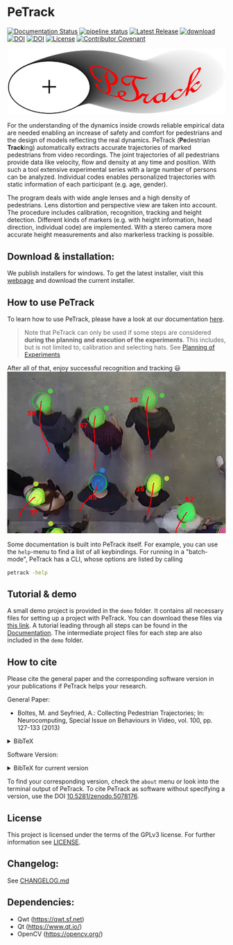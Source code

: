 # PeTrack

[![Documentation Status](https://readthedocs.org/projects/petrack/badge/?version=latest)](https://petrack.readthedocs.io/en/latest/?badge=latest)
[![pipeline status](https://jugit.fz-juelich.de/ped-dyn-emp/petrack/badges/master/pipeline.svg)](https://jugit.fz-juelich.de/ped-dyn-emp/petrack/-/commits/master)
[![Latest Release](https://jugit.fz-juelich.de/ped-dyn-emp/petrack/-/badges/release.svg)](https://jugit.fz-juelich.de/ped-dyn-emp/petrack/-/releases)
[![download](https://img.shields.io/badge/download-here-brightgreen?link=https://go.fzj.de/petrack-download&link=https://go.fzj.de/petrack-download)](https://go.fzj.de/petrack-download)
[![DOI](https://zenodo.org/badge/DOI/10.1016/j.neucom.2012.01.036.svg)](https://doi.org/10.1016/j.neucom.2012.01.036)
[![DOI](https://zenodo.org/badge/doi/10.5078176/zenodo.5078176.svg)](https://doi.org/10.5281/zenodo.5078176)
[![License](https://img.shields.io/badge/License-GPLv3-blue)](https://opensource.org/license/gpl-3-0)
[![Contributor Covenant](https://img.shields.io/badge/Contributor%20Covenant-2.1-4baaaa.svg)](CODE_OF_CONDUCT.md)

![PeTrack logo](/icons/logo.png)

For the understanding of the dynamics inside crowds reliable empirical data are needed enabling an increase of safety and comfort for pedestrians and the design of models reflecting the real dynamics. PeTrack (**Pe**destrian **Track**ing) automatically extracts accurate trajectories of marked pedestrians from video recordings. The joint trajectories of all pedestrians provide data like velocity, flow and density at any time and position. With such a tool extensive experimental series with a large number of persons can be analyzed. Individual codes enables personalized trajectories with static information of each participant (e.g. age, gender).

The program deals with wide angle lenses and a high density of pedestrians. Lens distortion and perspective view are taken into account. The procedure includes calibration, recognition, tracking and height detection.
Different kinds of markers (e.g. with height information, head direction, individual code) are implemented. With a stereo camera more accurate height measurements and also markerless tracking is possible.

## Download & installation:

We publish installers for windows. To get the latest installer, visit this
[webpage](https://go.fzj.de/petrack-download) and download the current installer.

## How to use PeTrack

To learn how to use PeTrack, please have a look at our documentation [here](https://petrack.readthedocs.io/).

> Note that PeTrack can only be used if some steps are considered **during the planning and execution of the experiments**. This includes, but is not limited to, calibration and selecting hats. See [Planning of Experiments](https://petrack.readthedocs.io/en/latest/planning/planning.html)

After all of that, enjoy successful recognition and tracking 😃
![Picture of pedestrians with colored hats with indications of detected heads and tracked past trajectory](/docs/source/user_interface/images/past_path.png)

Some documentation is built into PeTrack itself. For example, you can use the `help`-menu to find a list of all keybindings. For running in a "batch-mode", PeTrack has a CLI, whose options are listed by calling

```bash
petrack -help
```

## Tutorial & demo

A small demo project is provided in the `demo` folder. It contains all necessary
files for setting up a project with PeTrack. You can download these files via
[this link](https://go.fzj.de/petrack-demo-download). A tutorial leading through
all steps can be found in the
[Documentation](https://petrack.readthedocs.io/en/latest/getting_started.html).
The intermediate project files for each step are also included in the `demo`
folder.

## How to cite

Please cite the general paper and the corresponding software version in your publications if PeTrack helps your research.

General Paper:

- Boltes, M. and Seyfried, A.: Collecting Pedestrian Trajectories; In: Neurocomputing, Special Issue on Behaviours in Video, vol. 100, pp. 127-133 (2013)
<details><summary>BibTeX</summary>

```
@article{BOLTES2013127,
    title = {Collecting pedestrian trajectories},
    journal = {Neurocomputing},
    volume = {100},
    pages = {127-133},
    year = {2013},
    note = {Special issue: Behaviours in video},
    issn = {0925-2312},
    doi = {https://doi.org/10.1016/j.neucom.2012.01.036},
    author = {Maik Boltes and Armin Seyfried},
    keywords = {Pedestrian detection, Laboratory experiment},
}
```

</details>

Software Version:

<details><summary>BibTeX for current version</summary>

```
@software{boltes_2025_17076320,
  author       = {Boltes, Maik and
                  Kilic, Deniz and
                  Schrödter, Tobias and
                  Arens, Tobias and
                  Dreßen, Luke and
                  Hermanns, Simon and
                  Adrian, Juliane and
                  Boomers, Ann Katrin and
                  Kandler, Alica and
                  Küpper, Mira and
                  Graf, Arne and
                  Salden, Daniel and
                  Brualla, Ricardo Martin and
                  Häger, Paul and
                  Hillebrand, Daniel and
                  Lieberenz, Paul and
                  Klein, Janine},
  title        = {PeTrack},
  month        = sep,
  year         = 2025,
  publisher    = {Zenodo},
  version      = {v1.1},
  doi          = {10.5281/zenodo.17076320},
  url          = {https://doi.org/10.5281/zenodo.17076320},
}
```

</details>

To find your corresponding version, check the `about` menu or look into the terminal output of PeTrack. To cite PeTrack as software without specifying a version, use the DOI [10.5281/zenodo.5078176](https://doi.org/10.5281/zenodo.5078176).

## License

This project is licensed under the terms of the GPLv3 license. For further information see [LICENSE](./LICENSE).

## Changelog:

See [CHANGELOG.md](./CHANGELOG.md)

## Dependencies:

- Qwt (https://qwt.sf.net)
- Qt (https://www.qt.io/)
- OpenCV (https://opencv.org/)

